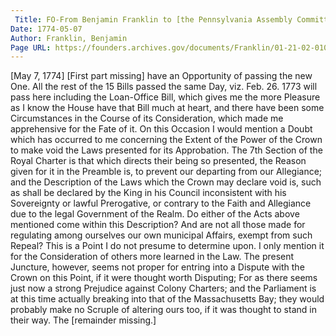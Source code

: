 ```yaml
---
 Title: FO-From Benjamin Franklin to [the Pennsylvania Assembly Committee of Correspondence, 7 May 1774]
Date: 1774-05-07
Author: Franklin, Benjamin
Page URL: https://founders.archives.gov/documents/Franklin/01-21-02-0100
---
```


[May 7, 1774]
[First part missing] have an Opportunity of passing the new One. All the rest of the 15 Bills passed the same Day, viz. Feb. 26. 1773 will pass here including the Loan-Office Bill, which gives me the more Pleasure as I know the House have that Bill much at heart, and there have been some Circumstances in the Course of its Consideration, which made me apprehensive for the Fate of it.
On this Occasion I would mention a Doubt which has occurred to me concerning the Extent of the Power of the Crown to make void the Laws presented for its Approbation. The 7th Section of the Royal Charter is that which directs their being so presented, the Reason given for it in the Preamble is, to prevent our departing from our Allegiance; and the Description of the Laws which the Crown may declare void is, such as shall be declared by the King in his Council inconsistent with his Sovereignty or lawful Prerogative, or contrary to the Faith and Allegiance due to the legal Government of the Realm. Do either of the Acts above mentioned come within this Description? And are not all those made for regulating among ourselves our own municipal Affairs, exempt from such Repeal? This is a Point I do not presume to determine upon. I only mention it for the Consideration of others more learned in the Law. The present Juncture, however, seems not proper for entring into a Dispute with the Crown on this Point, if it were thought worth Disputing; For as there seems just now a strong Prejudice against Colony Charters; and the Parliament is at this time actually breaking into that of the Massachusetts Bay; they would probably make no Scruple of altering ours too, if it was thought to stand in their way.
The [remainder missing.]


